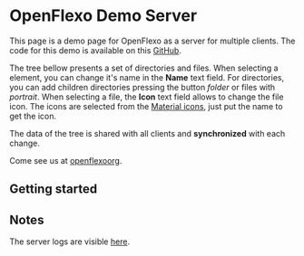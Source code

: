 # OpenFlexo Demo Server

This page is a demo page for OpenFlexo as a server for multiple clients.
The code for this demo is available on this [GitHub](https://github.com/openflexo-team/openflexo-demo).

The tree bellow presents a set of directories and files. 
When selecting a element, you can change it's name in the **Name** text field.
For directories, you can add children directories pressing the button <i class="material-icons">folder</i> 
or files with <i class="material-icons">portrait</i>. 
When selecting a file, the <b>Icon</b> text field allows to change the file icon. 
The icons are selected from the [Material icons](https://material.io/icons), just put the name to get the icon.
 
The data of the tree is shared with all clients and **synchronized** with each change.

Come see us at [openflexoorg](http://openflexo.org).

## Getting started

## Notes

The server logs are visible [here](https://server.openflexo.org/logs.html).

